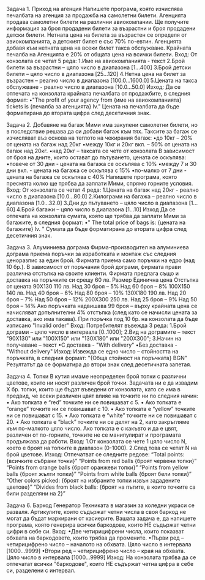 Задача 1. Приход на агенция
Напишете програма, която изчислява печалбата на агенция за продажба на самолетни билети. Агенцията продава самолетни билети на различни авиокомпании. Ще получите информация за броя продадени билети за възрастни и броя продадени детски билети. Нетната цена на билета за възрастен се определя от авиокомпанията, а детският билет е със 70% по-евтин. Агенцията добавя към нетната цена на всеки билет такса обслужване.  Крайната печалба на Агенцията е 20% от общата цена на всички билети.
Вход:
От конзолата се четат 5 реда:
1.Име на авиокомпанията - текст
2.Брой билети за	 възрастни – цяло число в диапазона [1…400]
3.Брой детски билети – цяло число в диапазона [25…120]
4.Нетна цена на билет за възрастен – реално число в диапазона [100.0…1600.0]
5.Цената на такса обслужване - реално число в диапазона [10.0…50.0]
Изход:
Да се отпечата на конзолата крайната печалбата от продажбите, в следния формат:
•"The profit of your agency from {име на авиокомпанията} tickets is {печалба за агенцията} lv."
Цената на печалбата да бъде форматирана до втората цифра след десетичния знак.

Задача 2. Добавяне на багаж
Мими има закупени самолетни билети, но в последствие решава да си добави багаж към тях.
Таксите за багаж се изчисляват въз основа на теглото на чекирания багаж:
•до 10кг – 20% от цената на багаж над 20кг
•между 10кг и 20кг вкл. – 50% от цената на багаж над 20кг.
•над 20кг – таксата се чете от конзолата
В зависимост от броя на дните, които остават до пътуването, цената се оскъпява:
•повече от 30 дни - цената на багажа се оскъпява с 10%
•между 7 и 30 дни вкл. - цената на багажа се оскъпява с 15%
•по-малко от 7 дни - цената на багажа се оскъпява с 40%
Напишете програма, която пресмята колко ще трябва да заплати Мими, спрямо горните условия.
Вход:
От конзолата се четат 4 реда:
1.Цената на багаж над 20кг - реално число в диапазона [10.0…80.0]
2.Килограми на багажа – реално число в диапазона [1.0…32.0]
3.Дни до пътуването – цяло число в диапазона [1…60]
4.Брой багажи – цяло число в диапазона [1…10]
Изход
Да се отпечата на конзолата сумата, която ще трябва да заплати Мими за багажите, в следния формат:
•" The total price of bags is: {цената на багажите} lv. "
Сумата да бъде форматирана до втората цифра след десетичния знак.

Задача 3. Алуминиева дограма
Фирма-производител на алуминиева дограма приема поръчки за изработката и монтаж със следния ценоразпис за един брой. Фирмата приема само поръчки на едро (над 10 бр.). В зависимост от поръчания брой дограми, фирмата прави различна отстъпка на своите клиенти.
Фирмата предлага също и доставка на поръчките си срещу 60 лв.
Размер	Единична цена	Отстъпка от цената
90X130	110 лв.	 Над 30 броя – 5%
 Над 60 броя – 8%
100X150	140 лв.	 Над 40 броя – 6%
   Над 80 броя – 10%
130X180	190 лв.	 Над 20 броя – 7% 
   Над 50 броя – 12%
200X300	250 лв.	 Над 25 броя – 9%
   Над 50 броя – 14%
Ако поръчката надвишава 99 броя  – върху крайната цена се начисляват допълнителни 4% отстъпка (след като се начисли цената за доставка, ако има такава).
При поръчка под 10 бр. на конзолата да бъде изписано "Invalid order"
Вход:
Потребителят въвежда 3 реда:
1.Брой дограми – цяло число в интервала [0..1000];
2.Вид на дограмите – текст "90X130" или "100X150" или "130X180" или "200X300";
3.Начин на получаване – текст
•С доставка - "With delivery" 
•Без доставка - "Without delivery"
Изход:
Извежда се едно число – стойността на поръчката, в следния формат:
"{Обща стойност на поръчката} BGN"
Резултатът да се форматира до втори знак след десетичната запетая.

Задача 4. Топки
В кутия имаме неопределен брой топки с различни цветове, които ни носят различен брой точки. Задачата ни е да извадим Х бр. топки, които ще бъдат въведени от конзолата, като се има в предвид, че всеки различен цвят влияе на точките ни по следния начин:
•	Ако топката е “red” точките ни се повишават с 5.
•	Ако топката е “orange” точките ни се повишават с 10.
•	Ако топката е “yellow” точките ни се повишават с 15.
•	Ако топката е “white” точките ни се повишават с 20.
•	Ако топката е “black” точките ни се делят на 2, като закръгляме към по-малкото цяло число.
Ако топката е с какъвто и да е цвят, различен от по-горните, точките не се манипулират и програмата продължава да работи.
Вход:
1.От конзолата се чете 1 цяло число N, което е броят на топките в диапазон (0-1000).
2.След това се четат N на брой цветове.
Изход:
Отпечатват се следните редове:
“Total points: {всичките събрани точки}”
“Points from red balls {броят червени топки}”
“Points from orange balls {броят оранжеви топки}”
“Points from yellow balls {броят жълти топки}”
“Points from white balls {броят бели топки}”
“Other colors picked: {броят на избраните топки извън зададените цветове}”
“Divides from black balls: {броят на пътите, в които точките са били разделяни на 2}”

Задача 6. Баркод Генератор
Техниката в магазин за коледни украси се разваля. Артикулите, които съдържат четни числа в своя баркод не могат да бъдат маркирани от касиерите. Вашата задача е, да напишете програма, която генерира всички баркодове, които НЕ съдържат четни цифри в себе си.
Вход:
•Две четирицифрени числа, които показват обхвата на баркодовете, които трябва да промените.
•Първи ред – четирицифрено число – началото на обхвата. Цяло число в интервала [1000…9999]
•Втори ред – четирицифрено число – края на обхвата. Цяло число в интервала [1000…9999]
Изход:
На конзолата трябва да се отпечатат всички "баркодове", които НЕ съдържат четна цифра в себе си, разделени с интервал.
